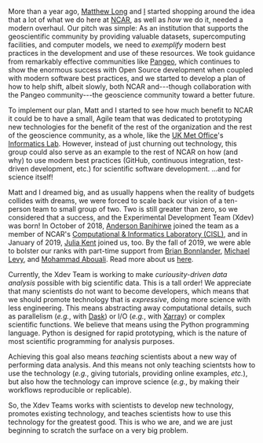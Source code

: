 <!--
.. title: We are Xdev!
.. slug: we-are-xdev
.. date: 2019-12-01 12:00:00 UTC-06:00
.. tags: open source, open development
.. category: 
.. link: 
.. description: 
.. type: text
.. author: Kevin Paul
-->

More than a year ago, [Matthew Long](http://www.cgd.ucar.edu/staff/mclong/) and 
[I](https://staff.ucar.edu/users/kpaul) started shopping around the idea that a lot of what 
we do here at [NCAR](https://ncar.ucar.edu/), as well as *how* we do it, needed a modern 
overhaul.  Our pitch was simple: As an institution that supports the geoscientific community
by providing valuable datasets, supercomputing facilities, and computer models, we need to
_exemplify_ modern best practices in the development and use of these resources.  We took
guidance from remarkably effective communities like [Pangeo](https://pangeo.io), which continues
to show the enormous success with Open Source development when coupled with modern software best
practices, and we started to develop a plan of how to help shift, albeit slowly, both NCAR
and---though collaboration with the Pangeo community---the geoscience community toward a
better future.

<!-- TEASER_END -->

To implement our plan, Matt and I started to see how much benefit to NCAR it could be to have 
a small, Agile team that was dedicated to prototyping new technologies for the benefit of the 
rest of the organization and the rest of the geoscience community, as a whole, like the 
[UK Met Office](https://www.metoffice.gov.uk/)'s [Informatics Lab](https://www.informaticslab.co.uk/).
However, instead of just churning out technology, this group could also serve as an example to 
the rest of NCAR on how (and why) to use modern best practices (GitHub, continuous integration, 
test-driven development, etc.) for scientific software development.  ...and for science itself!

Matt and I dreamed big, and as usually happens when the reality of budgets collides with dreams, 
we were forced to scale back our vision of a ten-person team to small group of two.
Two is still greater than zero, so we considered that a success, and the Experimental Development
Team (Xdev) was born!  In October of 2018, [Anderson Banihirwe](https://andersonbanihirwe.dev/)
joined the team as a member of NCAR's
[Computational & Informatics Laboratory (CISL)](https://www2.cisl.ucar.edu/),
and in January of 2019, [Julia Kent](https://staff.ucar.edu/users/jkent) joined us, too.  By 
the fall of 2019, we were able to bolster our ranks with part-time support from
[Brian Bonnlander](https://staff.ucar.edu/users/bonnland),
[Michael Levy](https://staff.ucar.edu/users/mlevy), and
[Mohammad Abouali](https://staff.ucar.edu/users/mabouali).  Read more about us 
[here](https://ncar.github.io/xdev/pages/about/).

Currently, the Xdev Team is working to make _curiousity-driven data analysis_
possible with big scientific data.  This is a tall order!  We appreciate that many
scientists do not want to become developers, which means that we should promote
technology that is _expressive_, doing more science with less engineering.  This
means abstracting away computational details, such as parallelism (_e.g._, with 
[Dask](https://dask.org)) or I/O (_e.g._, with [Xarray](https://xarray.pydata.org/en/stable/))
or complex scientific functions.  We believe that means using the Python programming
language.  Python is designed for rapid prototyping, which is the nature of most
scientific programming for analysis purposes.

Achieving this goal also means _teaching_ scientists about a new way of performing data
analysis.  And this means not only teaching scientsts how to use the technology
(_e.g._, giving tutorials, providing online examples, _etc._), but also how the
technology can improve science (_e.g._, by making their workflows reproducible 
or replicable).

So, the Xdev Teams works with scientists to develop new technology, promotes
existing technology, and teaches scientists how to use this technology for the
greatest good.  This is who we are, and we are just beginning to scratch the 
surface on a very big problem.

